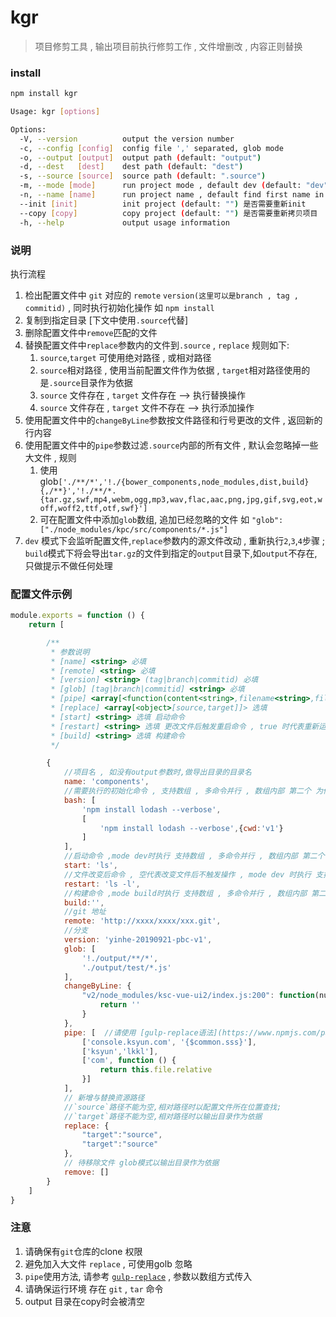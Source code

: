 # kgr
> 项目修剪工具 , 输出项目前执行修剪工作 , 文件增删改 , 内容正则替换

### install
```bash
npm install kgr
```
```bash
Usage: kgr [options]

Options:
  -V, --version          output the version number
  -c, --config [config]  config file ',' separated, glob mode
  -o, --output [output]  output path (default: "output")
  -d, --dest   [dest]    dest path (default: "dest")
  -s, --source [source]  source path (default: ".source")
  -m, --mode [mode]      run project mode , default dev (default: "dev")
  -n, --name [name]      run project name , default find first name in config file (default: "")
  --init [init]          init project (default: "") 是否需要重新init
  --copy [copy]          copy project (default: "") 是否需要重新拷贝项目
  -h, --help             output usage information

```

### 说明
执行流程
1. 检出配置文件中 `git` 对应的 `remote` `version(这里可以是branch , tag , commitid)` , 同时执行初始化操作 如 `npm install`
2. 复制到指定目录 \[下文中使用`.source`代替\]
3. 删除配置文件中`remove`匹配的文件
4. 替换配置文件中`replace`参数内的文件到`.source` , `replace` 规则如下:
    1. `source`,`target` 可使用绝对路径 , 或相对路径
    2. `source`相对路径 , 使用当前配置文件作为依据 , `target`相对路径使用的是`.source`目录作为依据
    3. `source` 文件存在 , `target` 文件存在 --> 执行替换操作
    4. `source` 文件存在 , `target` 文件不存在 --> 执行添加操作
5. 使用配置文件中的`changeByLine`参数按文件路径和行号更改的文件 , 返回新的行内容
6. 使用配置文件中的`pipe`参数过滤`.source`内部的所有文件 , 默认会忽略掉一些大文件 , 规则
    1. 使用glob`['./**/*','!./{bower_components,node_modules,dist,build}{,/**}','!./**/*.{tar.gz,swf,mp4,webm,ogg,mp3,wav,flac,aac,png,jpg,gif,svg,eot,woff,woff2,ttf,otf,swf}']`
    2. 可在配置文件中添加`glob`数组, 追加已经忽略的文件 如 `"glob":["./node_modules/kpc/src/components/*.js"]`
7. `dev` 模式下会监听配置文件,`replace`参数内的源文件改动 , 重新执行`2`,`3`,`4`步骤 ; `build`模式下将会导出`tar.gz`的文件到指定的`output`目录下,如`output`不存在,只做提示不做任何处理



### 配置文件示例
```js
module.exports = function () {
    return [

        /**
         * 参数说明
         * [name] <string> 必填
         * [remote] <string> 必填
         * [version] <string> (tag|branch|commitid) 必填
         * [glob] [tag|branch|commitid] <string> 必填
         * [pipe] <array[<function(content<string>,filename<string>,file<File Object>):content<string>>]> | <function(content<string>,filename<string>,file<File Object>):content<string>> 选填
         * [replace] <array[<object>[source,target]]> 选填
         * [start] <string> 选填 启动命令
         * [restart] <string> 选填 更改文件后触发重启命令 , true 时代表重新运行start , 其他命令时 代表停止start 重启一个restart 的命令
         * [build] <string> 选填 构建命令
         */

        {
            //项目名 , 如没有output参数时,做导出目录的目录名
            name: 'components',
            //需要执行的初始化命令 , 支持数组 , 多命令并行 , 数组内部 第二个 为传递给shell 的参数 可用来指定执行目录等, 目录会添加输出目录作为根目录
            bash: [
                'npm install lodash --verbose',
                [
                    'npm install lodash --verbose',{cwd:'v1'}
                ]
            ],
            //启动命令 ,mode dev时执行 支持数组 , 多命令并行 , 数组内部 第二个 为传递给shell 的参数 可用来指定执行目录等, 目录会添加输出目录作为根目录
            start: 'ls',
            //文件改变后命令 , 空代表改变文件后不触发操作 , mode dev 时执行 支持数组 , 多命令并行 , 数组内部 第二个 为传递给shell 的参数 可用来指定执行目录等, 目录会添加输出目录作为根目录
            restart: 'ls -l',
            //构建命令 ,mode build时执行 支持数组 , 多命令并行 , 数组内部 第二个 为传递给shell 的参数 可用来指定执行目录等, 目录会添加输出目录作为根目录
            build:'',
            //git 地址
            remote: 'http://xxxx/xxxx/xxx.git',
            //分支
            version: 'yinhe-20190921-pbc-v1',
            glob: [
                '!./output/**/*',
                './output/test/*.js'
            ],
            changeByLine: {
                "v2/node_modules/ksc-vue-ui2/index.js:200": function(number,text){
                    return ''
                }
            },
            pipe: [  //请使用 [gulp-replace语法](https://www.npmjs.com/package/gulp-replace)
                ['console.ksyun.com', '{$common.sss}'],
                ['ksyun','lkkl'],
                ['com', function () {
                    return this.file.relative
                }]
            ],
            // 新增与替换资源路径
            //`source`路径不能为空,相对路径时以配置文件所在位置查找;
            //`target`路径不能为空,相对路径时以输出目录作为依据
            replace: {
                "target":"source",
                "target":"source"
            },
            // 待移除文件 glob模式以输出目录作为依据
            remove: []
        }
    ]
}
```


### 注意
1. 请确保有`git`仓库的clone 权限
2. 避免加入大文件 `replace` , 可使用golb 忽略
3. `pipe`使用方法, 请参考 [`gulp-replace`](https://www.npmjs.com/package/gulp-replace) , 参数以数组方式传入
4. 请确保运行环境 存在 `git` , `tar` 命令
5. output 目录在copy时会被清空